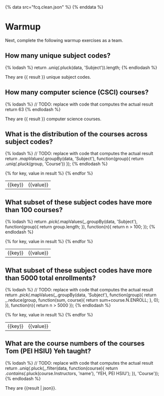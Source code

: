 {% data src="fcq.clean.json" %}
{% enddata %}

# Warmup

Next, complete the following warmup exercises as a team.

## How many unique subject codes?

{% lodash %}
return _.uniq(_.pluck(data, 'Subject')).length;
{% endlodash %}

They are {{ result }} unique subject codes.

## How many computer science (CSCI) courses?

{% lodash %}
// TODO: replace with code that computes the actual result
return 63
{% endlodash %}

They are {{ result }} computer science courses.

## What is the distribution of the courses across subject codes?

{% lodash %}
// TODO: replace with code that computes the actual result
return _.mapValues(_.groupBy(data, 'Subject'), function(group){
return _.uniq(_.pluck(group, 'Course'))
});
{% endlodash %}

<table>
{% for key, value in result %}
<tr>
<td>{{key}}</td>
<td>{{value}}</td>
</tr>
{% endfor %}
</table>

## What subset of these subject codes have more than 100 courses?

{% lodash %}
return _.pick(_.mapValues(_.groupBy(data, 'Subject'), function(group){
return group.length;
}), function(n){
return n > 100;
});
{% endlodash %}

<table>
{% for key, value in result %}
<tr>
<td>{{key}}</td>
<td>{{value}}</td>
</tr>
{% endfor %}
</table>

## What subset of these subject codes have more than 5000 total enrollments?

{% lodash %}
// TODO: replace with code that computes the actual result
return _.pick(_.mapValues(_.groupBy(data, 'Subject'), function(group){
return _.reduce(group, function(sum, course){
return sum+course.N.ENROLL;
}, 0);
}), function(n){
return n > 5000
});
{% endlodash %}

<table>
{% for key, value in result %}
<tr>
<td>{{key}}</td>
<td>{{value}}</td>
</tr>
{% endfor %}
</table>

## What are the course numbers of the courses Tom (PEI HSIU) Yeh taught?

{% lodash %}
// TODO: replace with code that computes the actual result
return _.uniq(_.pluck(_.filter(data, function(course){
return _.contains(_.pluck(course.Instructors, 'name'), 'YEH, PEI HSIU');
}), 'Course'));
{% endlodash %}

They are {{result | json}}.